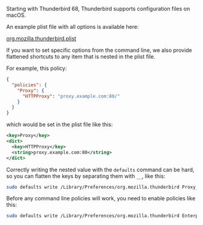 Starting with Thunderbird 68, Thunderbird supports configuration files on macOS.

An example plist file with all options is available here:

[org.mozilla.thunderbird.plist](org.mozilla.thunderbird.plist)

If you want to set specific options from the command line, we also provide flattened shortcuts to any item that is nested in the plist file.

For example, this policy:
```json
{
  "policies": {
    "Proxy": {
      "HTTPProxy": "proxy.example.com:80/"
    }
  }
}
```
which would be set in the plist file like this:
```xml
<key>Proxy</key>
<dict>
  <key>HTTPProxy</key>
  <string>proxy.example.com:80</string>
</dict>
```
Correctly writing the nested value with the `defaults` command can be hard, so you can flatten the keys by separating them with `__`, like this:
```bash
sudo defaults write /Library/Preferences/org.mozilla.thunderbird Proxy__HTTPProxy -string "proxy.example.com:80"
```
Before any command line policies will work, you need to enable policies like this:
```bash
sudo defaults write /Library/Preferences/org.mozilla.thunderbird EnterprisePoliciesEnabled -bool TRUE
```
